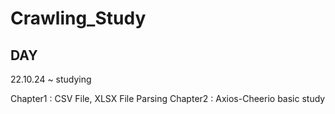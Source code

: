 # Crawling_Study

## DAY
22.10.24 ~ studying

Chapter1 : CSV File, XLSX File Parsing
Chapter2 : Axios-Cheerio basic study